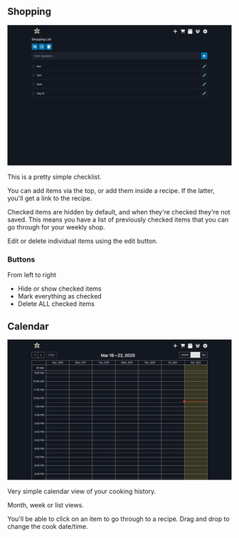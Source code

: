 ## Shopping

![Shopping](../images/screen-shopping-large.png)

This is a pretty simple checklist.

You can add items via the top, or add them inside a recipe. If the latter, you'll get a link to the recipe.

Checked items are hidden by default, and when they're checked they're not saved. This means you have a list of previously checked items that you can go through for your weekly shop.

Edit or delete individual items using the edit button.

### Buttons

From left to right

- Hide or show checked items
- Mark everything as checked
- Delete ALL checked items

## Calendar

![Calendar](../images/screen-calendar-large.png)

Very simple calendar view of your cooking history.

Month, week or list views.

You'll be able to click on an item to go through to a recipe. Drag and drop to change the cook date/time.
